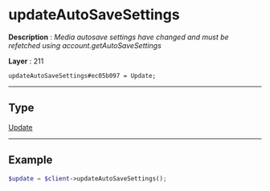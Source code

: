 # updateAutoSaveSettings

**Description** : *Media autosave settings have changed and must be refetched using account\.getAutoSaveSettings*

**Layer** : 211

```tl
updateAutoSaveSettings#ec05b097 = Update;
```

---

## Type

[Update](type/Update)

---

## Example

```php
$update = $client->updateAutoSaveSettings();
```
